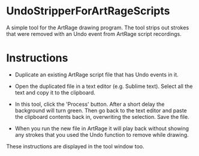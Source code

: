 # UndoStripperForArtRageScripts
A simple tool for the ArtRage drawing program. The tool strips out strokes that were removed with an Undo event from ArtRage script recordings.

# Instructions

* Duplicate an existing ArtRage script file that has Undo events in it.

* Open the duplicated file in a text editor (e.g. Sublime text). Select all the text and copy it to the clipboard.

* In this tool, click the 'Process' button. After a short delay the background will turn green. Then go back to the text editor and paste the clipboard contents back in, overwriting the selection. Save the file.

* When you run the new file in ArtRage it will play back without showing any strokes that you used the Undo function to remove while drawing.

These instructions are displayed in the tool window too.
